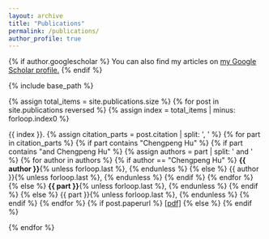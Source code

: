 ```yaml
---
layout: archive
title: "Publications"
permalink: /publications/
author_profile: true
---
```


{% if author.googlescholar %}
  You can also find my articles on <u><a href="{{author.googlescholar}}">my Google Scholar profile</a>.</u>
{% endif %}

{% include base_path %}

{% assign total_items = site.publications.size %}
{% for post in site.publications reversed %}
    {% assign index = total_items | minus: forloop.index0 %} 
  <p>{{ index }}.     {% assign citation_parts = post.citation | split: ', ' %}
  {% for part in citation_parts %}
    {% if part contains "Chengpeng Hu" %}
      {% if part contains "and Chengpeng Hu" %}
        {% assign authors = part | split: ' and ' %}
        {% for author in authors %}
          {% if author == "Chengpeng Hu" %}
            <strong>{{ author }}</strong>{% unless forloop.last %}, {% endunless %}
          {% else %}
            {{ author }}{% unless forloop.last %}, {% endunless %}
          {% endif %}
        {% endfor %}
      {% else %}
        <strong>{{ part }}</strong>{% unless forloop.last %}, {% endunless %}
      {% endif %}
    {% else %}
      {{ part }}{% unless forloop.last %}, {% endunless %}
    {% endif %}
  {% endfor %} 
  {% if post.paperurl %}
  <a  href="{{ post.paperurl }}"><u>[pdf]</u></a>
        {% else %}
      {% endif %}
  
  </p>
{% endfor %}
